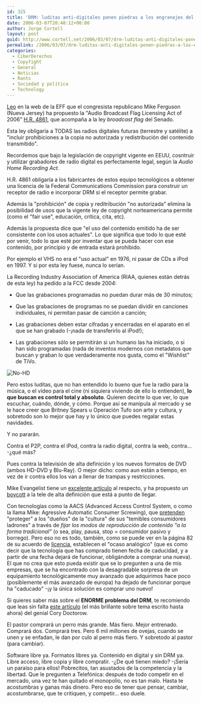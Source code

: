 ```yaml
---
id: 325
title: 'DRM: luditas anti-digitales ponen piedras a los engranajes del futuro'
date: 2006-03-07T20:48:12+00:00
author: Jorge Cortell
layout: post
guid: http://www.cortell.net/2006/03/07/drm-luditas-anti-digitales-ponen-piedras-a-los-engranajes-del-futuro/
permalink: /2006/03/07/drm-luditas-anti-digitales-ponen-piedras-a-los-engranajes-del-futuro/
categories:
  - CiberDerechos
  - Copyfight
  - General
  - Noticias
  - Rants
  - Sociedad y polí­tica
  - Technology
---
```

[Leo](http://www.eff.org/IP/Video/HDTV/?f=digitalradioflag.html) en la web de la EFF que el congresista republicano Mike Ferguson (Nueva Jersey) ha propuesto la "Audio Broadcast Flag Licensing Act of 2006" [H.R. 4861](http://eff.org/IP/Video/HDTV/fergus_bill.pdf), que acompaña a la ley _broadcast flag_ del Senado.

Esta ley obligarí­a a TODAS las radios digitales futuras (terrestre y satélite) a "incluir prohibiciones a la copia no autorizada y redistribución del contenido transmitido".

Recordemos que bajo la legislación de copyright vigente en EEUU, cosntruir y utilizar grabadores de radio digital es perfectamente legal, según la _Audio Home Recording Act_.

H.R. 4861 obligarí­a a los fabricantes de estos equipo tecnológicos a obtener una licencia de la Federal Communications Commission para construir un receptor de radio e incorporar DRM si el receptor permite grabar.

Además la "prohibición" de copia y reditribución "no autorizada" elimina la posibilidad de usos que la vigente ley de copyright norteamericana permite (como el "fair use", educación, crí­tica, cita, etc).

Además la propuesta dice que "el uso del contenido emitido ha de ser consistente con los usos actuales". Lo que significa que todo lo que esté por venir, todo lo que esté por inventar que se pueda hacer con ese contenido, por principio y de entrada estará prohibido.

Por ejemplo el VHS no era el "uso actual" en 1976, ni pasar de CDs a iPod en 1997. Y si por esta ley fuese, nunca lo serí­an.

La Recording Industry Association of America (RIAA, quienes están detrás de esta ley) ha pedido a la FCC desde 2004:

* Que las grabaciones programadas no puedan durar más de 30 minutos;
   
* Que las grabaciones de programas no se puedan dividir en canciones individuales, ni permitan pasar de canción a canción;
   
* Las grabaciones deben estar cifradas y encerradas en el aparato en el que se han grabado (-¡nada de transferirlo al iPod!);
   
* Las grabaciones sólo se permitirán si un humano las ha iniciado, o si han sido programadas (nada de inventos modernos con metadatos que buscan y graban lo que verdaderamente nos gusta, como el "Wishlist" de TiVo.

![No-HD](http://www.writersblocklive.com/images/No-HD-symbol.gif)

Pero estos luditas, que no han entendido lo bueno que fue la radio para la música, o el ví­deo para el cine (ni siquiera viviendo de ello lo entienden), **lo que buscan es control total y absoluto**. Quieren decirte lo que ver, lo que escuchar, cuándo, dónde, y cómo. Porque así­ se manipula al mercado y se le hace creer que Britney Spears u Operación Tufo son arte y cultura, y sobretodo son lo mejor que hay y lo único que puedes regalar estas navidades.

Y no pararán.

Contra el P2P, contra el iPod, contra la radio digital, contra la web, contra... -¿qué más?

Pues contra la televisión de alta definición y los nuevos formatos de DVD (ambos HD-DVD y Blu-Ray). O mejor dicho: como aun están a tiempo, en vez de ir contra ellos los van a llenar de trampas y restricciones.

Mike Evangelist tiene un [excelente artí­culo](http://writersblocklive.com/part-156) al respecto, y ha propuesto un [boycott](http://writersblocklive.com/boycott/) a la tele de alta definición que está a punto de llegar.

Con tecnologí­as como la AACS (Advanced Access Control System, o como la llama Mike: Agressive Automatic Consumer Screwing), que [pretenden](http://www.aacsla.com/press/) "proteger" a los "dueños" de la "cultura" de sus "temibles consumidores ladrones" a través de _fijar los modos de reproducción de contenido "a la forma tradicional"_ (o sea, play, pausa, stop = consumidor pasivo y borrego). Pero eso no es todo, también, como se puede ver en la página 82 de su acuerdo de [licencia](http://www.aacsla.com/support/AACS_Interim_Adopter_Agreement_060215.pdf), establecen el "ocaso analógico" (que es como decir que la tecnologí­a que has comprado tienen fecha de caducidad, y a partir de una fecha dejará de funcionar, obligándote a comprar una nueva). El que no crea que esto pueda existir que se lo pregunten a una de mis empresas, que se ha encontrado con la desagradable sorpresa de un equipamiento tecnológicamente muy avanzado que adquirimos hace poco (posiblemente el más avanzado de europa) ha dejado de funcionar porque ha "caducado" -¡y la única solución es comprar uno nuevo!

Si quieres saber más sobre el **ENORME problema del DRM**, te recomiendo que leas sin falta [este artí­culo](http://www.craphound.com/msftdrm.txt) (el más brillante sobre tema escrito hasta ahora) del genial Cory Doctorow.

El pastor comprará un perro más grande. Más fiero. Mejor entrenado. Comprará dos. Comprará tres. Pero 6 mil millones de ovejas, cuando se unen y se enfadan, le dan por culo al perro más fiero. Y sobretodo al pastor (para cambiar).

Software libre ya. Formatos libres ya. Contenido en digital y sin DRM ya. Libre acceso, libre copia y libre compratir. -¿De qué tienen miedo? -¡Serí­a un paraí­so para ellos! Pobrecitos, tan asustados de la competencia y la libertad. Que le pregunten a Telefónica: después de todo competir en el mercado, una vez te han quitado el monopolio, no es tan malo. Hasta te acostumbras y ganas más dinero. Pero eso de tener que pensar, cambiar, acostumbrarse, que te critiquen, y competir... eso duele.
